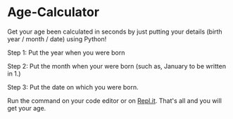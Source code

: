 # Age-Calculator
Get your age been calculated in seconds by just putting your details (birth year / month / date) using Python!

Step 1:
Put the year when you were born

Step 2:
Put the month when your were born (such as, January to be written in 1.)

Step 3:
Put the date on which you were born.


Run the command on your code editor or on [Repl.it](https://replit.com/@maniacalive/Age-Calculator). That's all and you will get your age.
